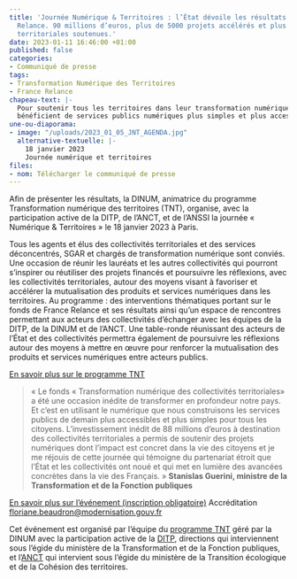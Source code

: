 ```yaml
---
title: 'Journée Numérique & Territoires : l’État dévoile les résultats du fonds France
  Relance. 90 millions d’euros, plus de 5000 projets accélérés et plus de 3 200 collectivités
  territoriales soutenues.'
date: 2023-01-11 16:46:00 +01:00
published: false
categories:
- Communiqué de presse
tags:
- Transformation Numérique des Territoires
- France Relance
chapeau-text: |-
  Pour soutenir tous les territoires dans leur transformation numérique afin que les Français
  bénéficient de services publics numériques plus simples et plus accessibles, le Gouvernement a mis en place en janvier 2021 un fonds « Transformation numérique des collectivités territoriales » dans le cadre de France Relance. Piloté par la direction interministérielle du numérique (DINUM), la direction interministérielle de la transformation publique (DITP) et l’agence nationale de la cohésion des territoires (ANCT) et après 2 ans d’action, le fonds doté d’un montant de 88 millions d’euros a financé des projets dans tous les territoires permettant de soutenir l’innovation des acteurs publics et les projets ayant les meilleures perspectives d’amélioration du secteur public.
une-ou-diaporama:
- image: "/uploads/2023_01_05_JNT_AGENDA.jpg"
  alternative-textuelle: |-
    18 janvier 2023
    Journée numérique et territoires
files:
- nom: Télécharger le communiqué de presse
---
```


Afin de présenter les résultats, la DINUM, animatrice du programme Transformation numérique des territoires (TNT), organise, avec la participation active de la DITP, de l’ANCT, et de l’ANSSI la journée « Numérique & Territoires » le 18 janvier 2023 à Paris. 

Tous les agents et élus des collectivités territoriales et des services déconcentrés, SGAR et chargés de transformation numérique sont conviés. Une occasion de réunir les lauréats et les autres collectivités qui pourront s’inspirer ou réutiliser des projets financés et poursuivre les réflexions, avec les collectivités territoriales, autour des moyens visant à favoriser et accélérer la mutualisation des produits et services numériques dans les territoires.
Au programme : des interventions thématiques portant sur le fonds de France Relance et ses résultats ainsi qu’un espace de rencontres permettant aux acteurs des collectivités d’échanger avec les équipes de la DITP, de la DINUM et de l’ANCT. Une table-ronde réunissant des acteurs de l’État et des collectivités permettra également de poursuivre les réflexions autour des moyens à mettre en œuvre pour renforcer la mutualisation des produits et services numériques entre acteurs publics.

[En savoir plus sur le programme TNT](https://www.numerique.gouv.fr/services/tnt/)

> « Le fonds « Transformation numérique des collectivités territoriales» a été une occasion inédite de transformer en profondeur notre pays. Et c’est en utilisant le numérique que nous construisons les services publics de demain plus accessibles et plus simples pour tous les citoyens. L’investissement inédit de 88 millions d’euros à destination des collectivités territoriales a permis de soutenir des projets numériques dont l’impact est concret dans la vie des citoyens et je me réjouis de cette journée qui témoigne du partenariat étroit que l’État et les collectivités ont noué et qui met en lumière des avancées concrètes dans la vie des Français. »
**Stanislas Guerini, ministre de la Transformation et de la Fonction publiques**

[En savoir plus sur l’événement (inscription obligatoire)](https://www.numerique.gouv.fr/agenda/journee-numerique-territoires/) Accréditation [floriane.beaudron@modernisation.gouv.fr](mailto:floriane.beaudron@modernisation.gouv.fr)

Cet événement est organisé par l’équipe du [programme TNT](https://www.numerique.gouv.fr/services/tnt/) géré par la DINUM avec la participation active de la [DITP](https://www.modernisation.gouv.fr/), directions qui interviennent sous l’égide du ministère de la Transformation et de la Fonction publiques, et l’[ANCT](https://agence-cohesion-territoires.gouv.fr/) qui intervient sous l’égide du ministère de la Transition écologique et de la Cohésion des territoires.